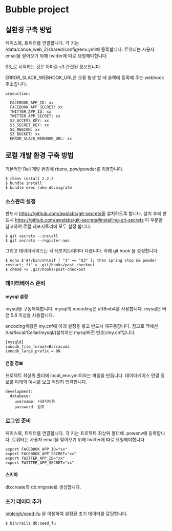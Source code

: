# Bubble project

## 실환경 구축 방법

페이스북, 트위터를 연결합니다. 각 키는 /data/canoe_web_2/shared/config/env.yml에 등록합니다. 트위터는 사용자 email을 얻어오기 위해 twitter에 따로 요청해야합니다.

S3_로 시작하는 것은 아마존 s3 관련된 정보입니다.

ERROR_SLACK_WEBHOOK_URL은 오류 발생 할 때 슬랙에 등록해 주는 webhook 주소입니다.

```
production:
  ...
  FACEBOOK_APP_ID: xx
  FACEBOOK_APP_SECRET: xx
  TWITTER_APP_ID: xx
  TWITTER_APP_SECRET: xx
  S3_ACCESS_KEY: xx
  S3_SECRET_KEY: xx
  S3_REGION: xx
  S3_BUCKET: xx
  ERROR_SLACK_WEBHOOK_URL: xx
```


## 로컬 개발 환경 구축 방법

기본적인 Rail 개발 환경에 rbenv, pow/powder를 이용합니다.

```
$ rbenv install 2.2.3
$ bundle install
$ bundle exec rake db:migrate
```

### 소스관리 설정

반드시 https://github.com/awslabs/git-secrets를 설치하도록 합니다. 설치 후에 반드시 https://github.com/awslabs/git-secrets#installing-git-secrets 이 부분을 참고하여 로컬 레포지토리에 모두 설정 합니다.

```
$ git secrets --install
$ git secrets --register-aws
```

그리고 데이터베이스는 각 레포지토리마다 다릅니다. 아래 git hook 을 설정합니다

```
$ echo $'#!/bin/sh\nif [ "1" == "$3" ]; then spring stop && powder restart; fi' > .git/hooks/post-checkout
$ chmod +x .git/hooks/post-checkout
```

### 데이터베이스 준비

#### mysql 설정
mysql을 구동해야합니다. mysql의 encoding은 utf8mb4를 사용합니다. mysql은 버전 5.6 이상을 사용합니다.

encoding세팅은 my.cnf에 아래 설정을 넣고 반드시 재구동합니다. 참고로 맥에선 /usr/local/Cellar/mysql/(설치하신 mysql버전 번호)/my.cnf입니다.

```
[mysqld]
innodb_file_format=Barracuda
innodb_large_prefix = ON
```

#### 연결 정보

프로젝트 최상위 폴더에 local_env.yml이라는 파일을 만듭니다. 데이터베이스 연결 정보를 아래와 예시를 보고 적당히 입력합니다.

```
development:
  database:
    username: 사용자이름
    password: 암호
```

### 로그인 준비

페이스북, 트위터를 연결합니다. 각 키는 프로젝트 최상위 폴더에 .powenv에 등록합니다. 트위터는 사용자 email을 얻어오기 위해 twitter에 따로 요청해야합니다.

```
export FACEBOOK_APP_ID="xx"
export FACEBOOK_APP_SECRET="xx"
export TWITTER_APP_ID="xx"
export TWITTER_APP_SECRET="xx"
```

#### 스키마

db:create와 db:migrate로 생성합니다.

### 초기 데이터 추가

[mbleigh/seed-fu](https://github.com/mbleigh/seed-fu) 을 이용하여 설정된 초기 데이터를 로딩합니다.

```
$ bin/rails db:seed_fu
